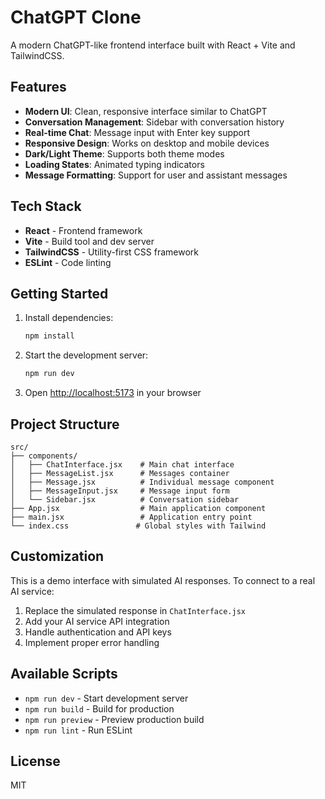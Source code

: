 # ChatGPT Clone

A modern ChatGPT-like frontend interface built with React + Vite and TailwindCSS.

## Features

- **Modern UI**: Clean, responsive interface similar to ChatGPT
- **Conversation Management**: Sidebar with conversation history
- **Real-time Chat**: Message input with Enter key support
- **Responsive Design**: Works on desktop and mobile devices
- **Dark/Light Theme**: Supports both theme modes
- **Loading States**: Animated typing indicators
- **Message Formatting**: Support for user and assistant messages

## Tech Stack

- **React** - Frontend framework
- **Vite** - Build tool and dev server
- **TailwindCSS** - Utility-first CSS framework
- **ESLint** - Code linting

## Getting Started

1. Install dependencies:
   ```bash
   npm install
   ```

2. Start the development server:
   ```bash
   npm run dev
   ```

3. Open [http://localhost:5173](http://localhost:5173) in your browser

## Project Structure

```
src/
├── components/
│   ├── ChatInterface.jsx    # Main chat interface
│   ├── MessageList.jsx      # Messages container
│   ├── Message.jsx          # Individual message component
│   ├── MessageInput.jsx     # Message input form
│   └── Sidebar.jsx          # Conversation sidebar
├── App.jsx                  # Main application component
├── main.jsx                 # Application entry point
└── index.css               # Global styles with Tailwind
```

## Customization

This is a demo interface with simulated AI responses. To connect to a real AI service:

1. Replace the simulated response in `ChatInterface.jsx`
2. Add your AI service API integration
3. Handle authentication and API keys
4. Implement proper error handling

## Available Scripts

- `npm run dev` - Start development server
- `npm run build` - Build for production
- `npm run preview` - Preview production build
- `npm run lint` - Run ESLint

## License

MIT
